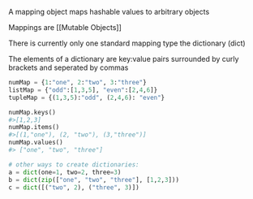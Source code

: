 A mapping object maps hashable values to arbitrary objects

Mappings are [[Mutable Objects]]

There is currently only one standard mapping type the dictionary (dict)

The elements of a dictionary are key:value pairs surrounded by curly brackets and seperated by commas
```python
numMap = {1:"one", 2:"two", 3:"three"}
listMap = {"odd":[1,3,5], "even":[2,4,6]}
tupleMap = {(1,3,5):"odd", (2,4,6): "even"}

numMap.keys()
#>[1,2,3]
numMap.items()
#>[(1,"one"), (2, "two"), (3,"three")]
numMap.values()
#> ["one", "two", "three"]

# other ways to create dictionaries:
a = dict(one=1, two=2, three=3)
b = dict(zip(["one", "two", "three"], [1,2,3]))
c = dict([("two", 2), ("three", 3)])

```